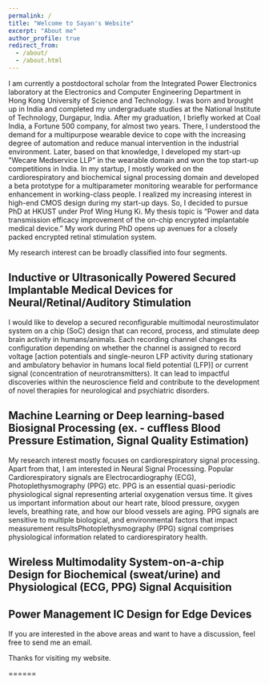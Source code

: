 ```yaml
---
permalink: /
title: "Welcome to Sayan's Website"
excerpt: "About me"
author_profile: true
redirect_from: 
  - /about/
  - /about.html
---
```

I am currently a postdoctoral scholar from the Integrated Power Electronics laboratory at the Electronics and Computer Engineering Department in Hong Kong University of Science and Technology. I was born and brought up in India and completed my undergraduate studies at the National Institute of Technology, Durgapur, India. After my graduation, I briefly worked at Coal India, a Fortune 500 company, for almost two years. There, I understood the demand for a multipurpose wearable device to cope with the increasing degree of automation and reduce manual intervention in the industrial environment. Later, based on that knowledge, I developed my start-up "Wecare Medservice LLP" in the wearable domain and won the top start-up competitions in India. In my startup, I mostly worked on the cardiorespiratory and biochemical signal processing domain and developed a beta prototype for a multiparameter monitoring wearable for performance enhancement in working-class people. I realized my increasing interest in high-end CMOS design during my start-up days. So, I decided to pursue PhD at HKUST under Prof Wing Hung Ki. My thesis topic is “Power and data transmission efficacy improvement of the on-chip encrypted implantable medical device.”  My work during PhD opens up avenues for a closely packed encrypted retinal stimulation system. 

My research interest can be broadly classified into four segments.

## Inductive or Ultrasonically Powered Secured Implantable Medical Devices for Neural/Retinal/Auditory Stimulation 
I would like to develop a secured reconfigurable multimodal neurostimulator system on a chip (SoC) design that can record, process, and stimulate deep brain activity in humans/animals. Each recording channel changes its configuration depending on whether the channel is assigned to record voltage [action potentials and single-neuron LFP activity during stationary and ambulatory behavior in humans local field potential (LFP)] or current signal (concentration of neurotransmitters). It can lead to impactful discoveries within the neuroscience field and contribute to the development of novel therapies for neurological and psychiatric disorders. 

## Machine Learning or Deep learning-based Biosignal Processing (ex. - cuffless Blood Pressure Estimation, Signal Quality Estimation)
My research interest mostly focuses on cardiorespiratory signal processing. Apart from that, I am interested in Neural Signal Processing. Popular Cardiorespiratory signals are Electrocardiography (ECG), Photoplethysmography (PPG) etc. PPG is an essential quasi-periodic physiological signal representing arterial oxygenation versus time. It gives us important information about our heart rate, blood pressure, oxygen levels, breathing rate, and how our blood vessels are aging. PPG signals are sensitive to multiple biological, and environmental factors that impact measurement resultsPhotoplethysmography (PPG) signal comprises physiological information related to cardiorespiratory health.

## Wireless Multimodality System-on-a-chip Design for Biochemical (sweat/urine) and Physiological (ECG, PPG) Signal Acquisition

## Power Management IC Design for Edge Devices 

If you are interested in the above areas and want to have a discussion, feel free to send me an email. 

Thanks for visiting my website.

======
